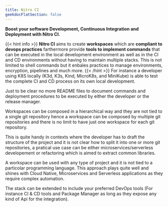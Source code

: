 ```yaml
---
title: Nitro CI
geekdocFlatSection: false
---
```


**Boost your software Development, Continuous Integration and Deployment with Nitro CI.**

{{< hint info >}}
**Nitro CI** aims to create **workspaces** which are **compliant to devops practices** farthermore provide **tools to implement commands** that can be executed in the local development environment as well as in the CI and CD environments without having to maintain multiple stacks. This is not limited to shell commands but it enbales practices to manage environments, encryption, pipelines and much more.
{{< /hint >}}
For instance a developer using K8S locally (K3d, K3s, Kind, MicroK8s, and MiniKube) is able to test the complete CI and CD process on its own local development.

Just to be clear no more README files to document commands and deployment procedures to be executed by either the developer or the release manager.

Workspaces can be composed in a hierarchical way and they are not tied to a single git repository hence a workspace can be composed by multiple git repositories and there is no limit to have just one workspace for each git repository.

This is quite handy in contexts where the developer has to draft the structure of the project and it is not clear how to split it into one or more git repositories, a pratical use case can be either microservices/serverless developement or refactoring which is aimed to extract common libraries.

A workspace can be used with any type of project and it is not tied to a particolar programming language. This approach plays quite well and shines with Cloud Native, Microservices and Serverless applications as they require complex automation.

The stack can be extended to include your preferred DevOps tools (For instance CI & CD tools and Package Manager as long as they expose any kind of Api for the integration).

<!-- spellchecker-disable -->

<!-- spellchecker-enable -->
